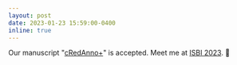 ```yaml
---
layout: post
date: 2023-01-23 15:59:00-0400
inline: true
---
```


Our manuscript "[cRedAnno+](https://arxiv.org/abs/2210.16097)" is accepted. Meet me at [ISBI 2023](https://2023.biomedicalimaging.org/en/). 🥂 